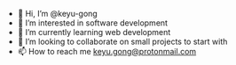 - 👋 Hi, I’m @keyu-gong
- 👀 I’m interested in software development
- 🌱 I’m currently learning web development
- 💞️ I’m looking to collaborate on small projects to start with
- 📫 How to reach me keyu.gong@protonmail.com

